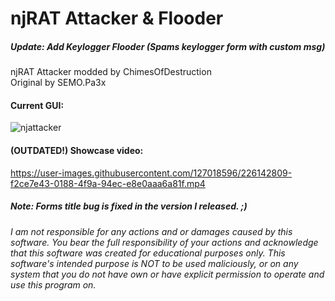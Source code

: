 # njRAT Attacker & Flooder

##### Update: Add Keylogger Flooder (Spams keylogger form with custom msg) 

njRAT Attacker modded by ChimesOfDestruction  
Original by SEMO.Pa3x  

####  Current GUI:  
  
![njattacker](https://user-images.githubusercontent.com/127018596/226159389-09e5f792-2a47-44f9-bc6b-20f72d37c87b.PNG)

  
#### (OUTDATED!) Showcase video:


https://user-images.githubusercontent.com/127018596/226142809-f2ce7e43-0188-4f9a-94ec-e8e0aaa6a81f.mp4
##### Note: Forms title bug is fixed in the version I released. ;)


###### I am not responsible for any actions and or damages caused by this software. You bear the full responsibility of your actions and acknowledge that this software was created for educational purposes only. This software's intended purpose is NOT to be used maliciously, or on any system that you do not have own or have explicit permission to operate and use this program on.
